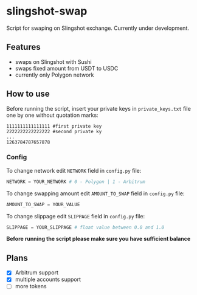 # slingshot-swap
Script for swaping on Slingshot exchange. Currently under development.

## Features
- swaps on Slingshot with Sushi
- swaps fixed amount from USDT to USDC
- currently only Polygon network

## How to use
Before running the script, insert your private keys in `private_keys.txt` file one by one without quotation marks:
```
1111111111111111 #first private key
2222222222222222 #second private ky
...
1263784787657878
```
### Config
To change network edit `NETWORK` field in `config.py` file:
```python
NETWORK = YOUR_NETWORK # 0 - Polygon | 1 - Arbitrum
```

To change swapping amount edit `AMOUNT_TO_SWAP` field in `config.py` file:
```python
AMOUNT_TO_SWAP = YOUR_VALUE
```

To change slippage edit `SLIPPAGE` field in `config.py` file:
```python
SLIPPAGE = YOUR_SLIPPAGE # float value between 0.0 and 1.0
```
**Before running the script please make sure you have sufficient balance**

## Plans
- [x] Arbitrum support
- [x] multiple accounts support
- [ ] more tokens

